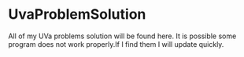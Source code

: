 # UvaProblemSolution
All of my UVa problems solution will be found here. It is possible some program does not work properly.If I find them I will update quickly.
